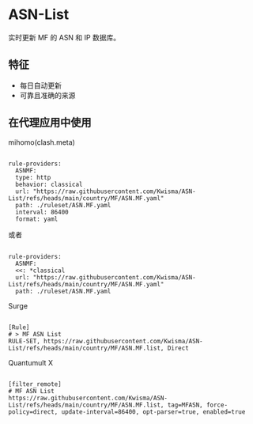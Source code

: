 
# ASN-List
    
实时更新 MF 的 ASN 和 IP 数据库。
    
## 特征
    
- 每日自动更新
- 可靠且准确的来源
    
## 在代理应用中使用
    
mihomo(clash.meta)
   
<pre><code class="language-javascript">
rule-providers:
  ASNMF:
  type: http
  behavior: classical
  url: "https://raw.githubusercontent.com/Kwisma/ASN-List/refs/heads/main/country/MF/ASN.MF.yaml"
  path: ./ruleset/ASN.MF.yaml
  interval: 86400
  format: yaml
</code></pre>

或者

<pre><code class="language-javascript">
rule-providers:
  ASNMF:
  <<: *classical
  url: "https://raw.githubusercontent.com/Kwisma/ASN-List/refs/heads/main/country/MF/ASN.MF.yaml"
  path: ./ruleset/ASN.MF.yaml
</code></pre>
    
Surge
    
<pre><code class="language-javascript">
[Rule]
# > MF ASN List
RULE-SET, https://raw.githubusercontent.com/Kwisma/ASN-List/refs/heads/main/country/MF/ASN.MF.list, Direct
</code></pre>
    
Quantumult X
    
<pre><code class="language-javascript">
[filter_remote]
# MF ASN List
https://raw.githubusercontent.com/Kwisma/ASN-List/refs/heads/main/country/MF/ASN.MF.list, tag=MFASN, force-policy=direct, update-interval=86400, opt-parser=true, enabled=true
</code></pre>
